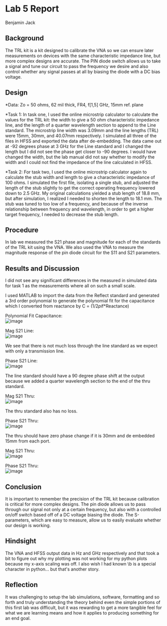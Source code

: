 # Lab 5 Report
Benjamin Jack

## Background
The TRL kit is a kit designed to calibrate the VNA so we can ensure later measurements on devices with the same characteristic impedance line, but more complex designs
are accurate. The PIN diode switch allows us to take a signal and tune our circuit to pass the frequency we desire and also control whether any signal passes at all by
biasing the diode with a DC bias voltage.

## Design
*Data:
Zo = 50 ohms, 62 mil thick, FR4, f[1,5] GHz, 15mm ref. plane

*Task 1:
In task one, I used the online microstrip calculator to calculate the values for the TRL kit: the width to give a 50 ohm characteristic impedance line, and the length
of a quarter wavelength section to append to the Line standard. The microstrip line width was 3.09mm and the line lengths (TRL) were 15mm, 30mm, and 40.07mm respectively.
I simulated all three of the files in HFSS and exported the data after de-embedding. The data came out at -92 degrees phase at 3 GHz for the Line standard
and I changed the length but I did not see the phase get closer to -90 degrees. I would have changed the width, but the lab manual did not say whether to modify
the width and I could not find the impedance of the line calculated in HFSS. 

*Task 2:
For task two, I used the online microstrip calculator again to calculate the stub width and length to give a characteristic impedance of 100 ohms. I simulated the first 
file, isolating a single stub, and adjusted the length of the stub slightly to get the correct operating frequency lowered down to 2.5 GHz. My original calculations yielded a stub
length of 18.8 mm, but after simulation, I realized I needed to shorten the length to 18.1 mm. The stub was tuned to too low of a frequency, and because of the inverse relationship
between frequency and wavelength, in order to get a higher target frequency, I needed to decrease the stub length.

## Procedure
In lab we measured the S21 phase and magnitude for each of the standards of the TRL kit using the VNA. We also used the VNA to measure the magnitude response of the pin diode circuit
for the S11 and S21 parameters.

## Results and Discussion

I did not see any significant differences in the measured in simulated data for task 1 as the measurements where all on such a small scale.

I used MATLAB to import the data from the Reflect standard and generated a 3rd order polynomial to generate the polynomial fit for the capacitance
which I converted from reactance by C = (1/2*pi*f*Reactance)

Polynomial Fit Capacitance: <br>
![image](https://github.com/CourseReps/ECEN452-Spring2016/blob/master/Students/Benejack/Lab5/Cap.png)<br>

Mag S21 Line: <br>
![image](https://github.com/CourseReps/ECEN452-Spring2016/blob/master/Students/Benejack/Lab5/S21_Line_Mag.png)<br>

We see that there is not much loss through the line standard as we expect with only a transmission line.

Phase S21 Line: <br>
![image](https://github.com/CourseReps/ECEN452-Spring2016/blob/master/Students/Benejack/Lab5/S21_Line_Phase.png) <br>

The line standard should have a 90 degree phase shift at the output because we added a quarter wavelength section to the end of the thru standard.

Mag S21 Thru: <br>
![image](https://github.com/CourseReps/ECEN452-Spring2016/blob/master/Students/Benejack/Lab5/S21_Thru_Mag.png) <br>

The thru standard also has no loss.

Phase S21 Thru: <br>
![image](https://github.com/CourseReps/ECEN452-Spring2016/blob/master/Students/Benejack/Lab5/S21_Thru_Phase.png)<br>

The thru should have zero phase change if it is 30mm and de embedded 15mm from each port.

Mag S21 Thru: <br>
![image](https://github.com/CourseReps/ECEN452-Spring2016/blob/master/Students/Benejack/Lab5/PIN_On.png)<br>

Phase S21 Thru: <br>
![image](https://github.com/CourseReps/ECEN452-Spring2016/blob/master/Students/Benejack/Lab5/PIN_Off.png)<br>

## Conclusion
It is important to remember the precision of the TRL kit because calibration is critical for more complex designs. The
pin diode allows us to pass through our signal not only at a certain frequency, but also with a controlled on/off switch
based off of a DC voltage biasing the diode. The S-parameters, which are easy to measure, allow us to easily evaluate whether
our design is working.

## Hindsight
The VNA and HFSS output data in Hz and GHz respectively and that took a bit to figure out why my plotting was not working for my python plots because my x-axis scaling was off.
I also wish I had known \b is a special character in python... but that's another story.

## Reflection
It was challenging to setup the lab simulations, software, formatting and so forth and truly understanding the theory behind even the simple portions of this first lab
was difficult, but it was rewarding to get a more tangible feel for what we are learning means and how it applies to producing something for an end goal.
